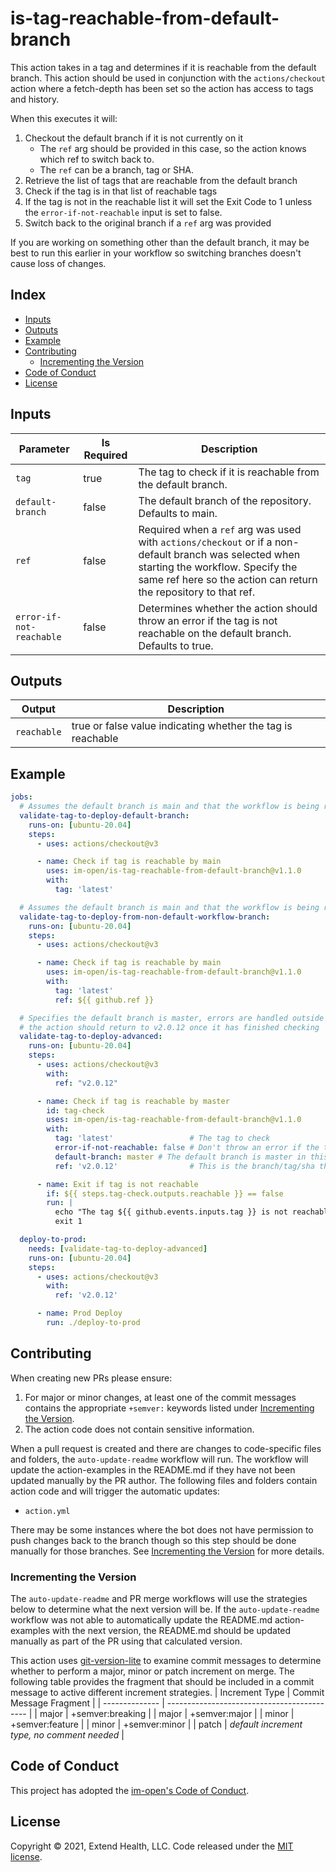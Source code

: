# is-tag-reachable-from-default-branch

This action takes in a tag and determines if it is reachable from the default branch. This action should be used in conjunction with the `actions/checkout` action where a fetch-depth has been set so the action has access to tags and history.

When this executes it will:

1. Checkout the default branch if it is not currently on it
   - The `ref` arg should be provided in this case, so the action knows which ref to switch back to.
   - The `ref` can be a branch, tag or SHA.
2. Retrieve the list of tags that are reachable from the default branch
3. Check if the tag is in that list of reachable tags
4. If the tag is not in the reachable list it will set the Exit Code to 1 unless the `error-if-not-reachable` input is set to false.
5. Switch back to the original branch if a `ref` arg was provided

If you are working on something other than the default branch, it may be best to run this earlier in your workflow so switching branches doesn't cause loss of changes.

## Index

- [Inputs](#inputs)
- [Outputs](#outputs)
- [Example](#example)
- [Contributing](#contributing)
  - [Incrementing the Version](#incrementing-the-version)
- [Code of Conduct](#code-of-conduct)
- [License](#license)

## Inputs

| Parameter                | Is Required | Description                                                                                                                                                                                                   |
| ------------------------ | ----------- | ------------------------------------------------------------------------------------------------------------------------------------------------------------------------------------------------------------- |
| `tag`                    | true        | The tag to check if it is reachable from the default branch.                                                                                                                                                  |
| `default-branch`         | false       | The default branch of the repository. Defaults to main.                                                                                                                                                       |
| `ref`                    | false       | Required when a `ref` arg was used with `actions/checkout` or if a non-default branch was selected when starting the workflow. Specify the same ref here so the action can return the repository to that ref. |
| `error-if-not-reachable` | false       | Determines whether the action should throw an error if the tag is not reachable on the default branch. Defaults to true.                                                                                      |

## Outputs

| Output      | Description                                                 |
| ----------- | ----------------------------------------------------------- |
| `reachable` | true or false value indicating whether the tag is reachable |

## Example

```yml
jobs:
  # Assumes the default branch is main and that the workflow is being run from the main branch
  validate-tag-to-deploy-default-branch:
    runs-on: [ubuntu-20.04]
    steps:
      - uses: actions/checkout@v3

      - name: Check if tag is reachable by main
        uses: im-open/is-tag-reachable-from-default-branch@v1.1.0
        with:
          tag: 'latest'

  # Assumes the default branch is main and that the workflow is being run from a non-default branch
  validate-tag-to-deploy-from-non-default-workflow-branch:
    runs-on: [ubuntu-20.04]
    steps:
      - uses: actions/checkout@v3

      - name: Check if tag is reachable by main
        uses: im-open/is-tag-reachable-from-default-branch@v1.1.0
        with:
          tag: 'latest'
          ref: ${{ github.ref }}

  # Specifies the default branch is master, errors are handled outside the workflow and that
  # the action should return to v2.0.12 once it has finished checking
  validate-tag-to-deploy-advanced:
    runs-on: [ubuntu-20.04]
    steps:
      - uses: actions/checkout@v3
        with:
          ref: "v2.0.12"

      - name: Check if tag is reachable by master
        id: tag-check
        uses: im-open/is-tag-reachable-from-default-branch@v1.1.0
        with:
          tag: 'latest'                 # The tag to check
          error-if-not-reachable: false # Don't throw an error if the tag is not reachable
          default-branch: master # The default branch is master in this case, not main
          ref: 'v2.0.12'                # This is the branch/tag/sha that has been checked out

      - name: Exit if tag is not reachable
        if: ${{ steps.tag-check.outputs.reachable }} == false
        run: |
          echo "The tag ${{ github.events.inputs.tag }} is not reachable on the default branch"
          exit 1

  deploy-to-prod:
    needs: [validate-tag-to-deploy-advanced]
    runs-on: [ubuntu-20.04]
    steps:
      - uses: actions/checkout@v3
        with:
          ref: 'v2.0.12'

      - name: Prod Deploy
        run: ./deploy-to-prod
```

## Contributing

When creating new PRs please ensure:

1. For major or minor changes, at least one of the commit messages contains the appropriate `+semver:` keywords listed under [Incrementing the Version](#incrementing-the-version).
1. The action code does not contain sensitive information.

When a pull request is created and there are changes to code-specific files and folders, the `auto-update-readme` workflow will run.  The workflow will update the action-examples in the README.md if they have not been updated manually by the PR author. The following files and folders contain action code and will trigger the automatic updates:

- `action.yml`

There may be some instances where the bot does not have permission to push changes back to the branch though so this step should be done manually for those branches. See [Incrementing the Version](#incrementing-the-version) for more details.

### Incrementing the Version

The `auto-update-readme` and PR merge workflows will use the strategies below to determine what the next version will be.  If the `auto-update-readme` workflow was not able to automatically update the README.md action-examples with the next version, the README.md should be updated manually as part of the PR using that calculated version.

This action uses [git-version-lite] to examine commit messages to determine whether to perform a major, minor or patch increment on merge. The following table provides the fragment that should be included in a commit message to active different increment strategies.
| Increment Type | Commit Message Fragment |
| -------------- | ------------------------------------------- |
| major | +semver:breaking |
| major | +semver:major |
| minor | +semver:feature |
| minor | +semver:minor |
| patch | _default increment type, no comment needed_ |

## Code of Conduct

This project has adopted the [im-open's Code of Conduct](https://github.com/im-open/.github/blob/master/CODE_OF_CONDUCT.md).

## License

Copyright &copy; 2021, Extend Health, LLC. Code released under the [MIT license](LICENSE).

[git-version-lite]: https://github.com/im-open/git-version-lite
